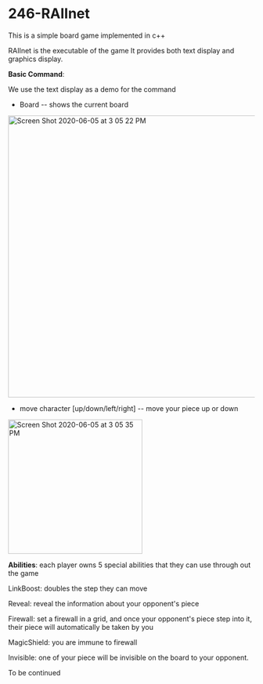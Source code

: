 # 246-RAIInet

This is a simple board game implemented in c++

RAIInet is the executable of the game
It provides both text display and graphics display. 


**Basic Command**:

We use the text display as a demo for the command

- Board -- shows the current board

<img width="575" alt="Screen Shot 2020-06-05 at 3 05 22 PM" src="https://user-images.githubusercontent.com/52882728/83914169-b386fa80-a73e-11ea-953f-6f8496bec517.png">

- move character [up/down/left/right] -- move your piece up or down

<img width="274" alt="Screen Shot 2020-06-05 at 3 05 35 PM" src="https://user-images.githubusercontent.com/52882728/83914348-11b3dd80-a73f-11ea-8266-9ceffb0027a9.png">

**Abilities**: each player owns 5 special abilities that they can use through out the game

LinkBoost: doubles the step they can move

Reveal: reveal the information about your opponent's piece

Firewall: set a firewall in a grid, and once your opponent's piece step into it, their piece will automatically be taken by you

MagicShield: you are immune to firewall

Invisible: one of your piece will be invisible on the board to your opponent.


To be continued

